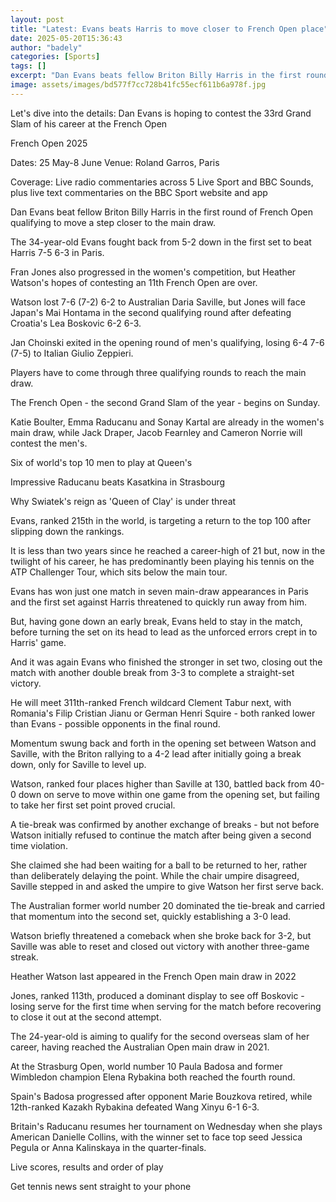 ```yaml
---
layout: post
title: "Latest: Evans beats Harris to move closer to French Open place"
date: 2025-05-20T15:36:43
author: "badely"
categories: [Sports]
tags: []
excerpt: "Dan Evans beats fellow Briton Billy Harris in the first round of French Open qualifying to move a step closer to the main draw."
image: assets/images/bd577f7cc728b41fc55ecf611b6a978f.jpg
---
```


Let's dive into the details: Dan Evans is hoping to contest the 33rd Grand Slam of his career at the French Open

French Open 2025

Dates: 25 May-8 June Venue: Roland Garros, Paris

Coverage: Live radio commentaries across 5 Live Sport and BBC Sounds, plus live text commentaries on the BBC Sport website and app

Dan Evans beat fellow Briton Billy Harris in the first round of French Open qualifying to move a step closer to the main draw.

The 34-year-old Evans fought back from 5-2 down in the first set to beat Harris 7-5 6-3 in Paris.

Fran Jones also progressed in the women's competition, but Heather Watson's hopes of contesting an 11th French Open are over.

Watson lost 7-6 (7-2) 6-2 to Australian Daria Saville, but Jones will face Japan's Mai Hontama in the second qualifying round after defeating Croatia's Lea Boskovic 6-2 6-3.

Jan Choinski exited in the opening round of men's qualifying, losing 6-4 7-6 (7-5) to Italian Giulio Zeppieri.

Players have to come through three qualifying rounds to reach the main draw.

The French Open - the second Grand Slam of the year - begins on Sunday.

Katie Boulter, Emma Raducanu and Sonay Kartal are already in the women's main draw, while Jack Draper, Jacob Fearnley and Cameron Norrie will contest the men's.

Six of world's top 10 men to play at Queen's

Impressive Raducanu beats Kasatkina in Strasbourg

Why Swiatek's reign as 'Queen of Clay' is under threat

Evans, ranked 215th in the world, is targeting a return to the top 100 after slipping down the rankings.

It is less than two years since he reached a career-high of 21 but, now in the twilight of his career, he has predominantly been playing his tennis on the ATP Challenger Tour, which sits below the main tour.

Evans has won just one match in seven main-draw appearances in Paris and the first set against Harris threatened to quickly run away from him.

But, having gone down an early break, Evans held to stay in the match, before turning the set on its head to lead as the unforced errors crept in to Harris' game.

And it was again Evans who finished the stronger in set two, closing out the match with another double break from 3-3 to complete a straight-set victory.

He will meet 311th-ranked French wildcard Clement Tabur next, with Romania's Filip Cristian Jianu or German Henri Squire - both ranked lower than Evans - possible opponents in the final round.

Momentum swung back and forth in the opening set between Watson and Saville, with the Briton rallying to a 4-2 lead after initially going a break down, only for Saville to level up.

Watson, ranked four places higher than Saville at 130, battled back from 40-0 down on serve to move within one game from the opening set, but failing to take her first set point proved crucial.

A tie-break was confirmed by another exchange of breaks - but not before Watson initially refused to continue the match after being given a second time violation.

She claimed she had been waiting for a ball to be returned to her, rather than deliberately delaying the point. While the chair umpire disagreed, Saville stepped in and asked the umpire to give Watson her first serve back.

The Australian former world number 20 dominated the tie-break and carried that momentum into the second set, quickly establishing a 3-0 lead.

Watson briefly threatened a comeback when she broke back for 3-2, but Saville was able to reset and closed out victory with another three-game streak.

Heather Watson last appeared in the French Open main draw in 2022

Jones, ranked 113th, produced a dominant display to see off Boskovic - losing serve for the first time when serving for the match before recovering to close it out at the second attempt.

The 24-year-old is aiming to qualify for the second overseas slam of her career, having reached the Australian Open main draw in 2021.

At the Strasburg Open, world number 10 Paula Badosa and former Wimbledon champion Elena Rybakina both reached the fourth round.

Spain's Badosa progressed after opponent Marie Bouzkova retired, while 12th-ranked Kazakh Rybakina defeated Wang Xinyu 6-1 6-3.

Britain's Raducanu resumes her tournament on Wednesday when she plays American Danielle Collins, with the winner set to face top seed Jessica Pegula or Anna Kalinskaya in the quarter-finals.

Live scores, results and order of play

Get tennis news sent straight to your phone

